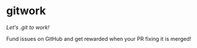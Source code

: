 # gitwork

_Let's .git to work!_

Fund issues on GitHub and get rewarded when your PR fixing it is merged!
